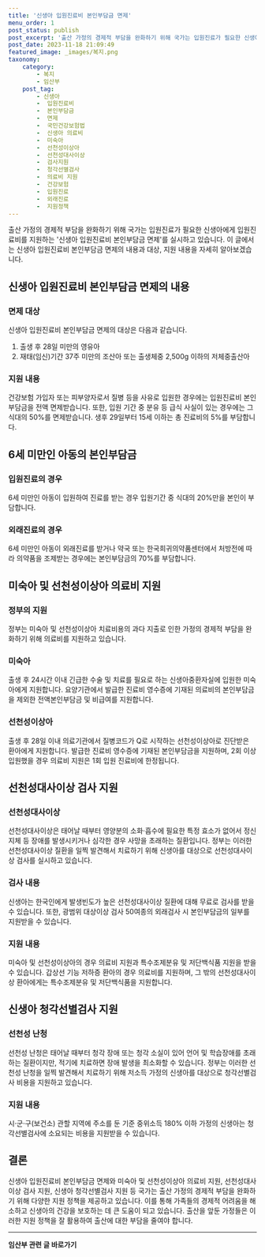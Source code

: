 ```yaml
---
title: '신생아 입원진료비 본인부담금 면제'
menu_order: 1
post_status: publish
post_excerpt: '출산 가정의 경제적 부담을 완화하기 위해 국가는 입원진료가 필요한 신생아에게 입원진료비를 지원하는  신생아 입원진료비 본인부담금 면제 를 실시하고 있습니다. 이 글에서는 신생아 입원진료비 본인부담금 면제의 내용과 대상, 지원 내용을 자세히 알아보겠습니다.'
post_date: 2023-11-18 21:09:49
featured_image: _images/복지.png
taxonomy:
    category:
        - 복지
        - 임산부
    post_tag:
        - 신생아
        -  입원진료비
        -  본인부담금
        -  면제
        -  국민건강보험법
        -  신생아 의료비
        -  미숙아
        -  선천성이상아
        -  선천성대사이상
        -  검사지원
        -  청각선별검사
        -  의료비 지원
        -  건강보험
        -  입원진료
        -  외래진료
        -  지원정책
---
```



출산 가정의 경제적 부담을 완화하기 위해 국가는 입원진료가 필요한 신생아에게 입원진료비를 지원하는 '신생아 입원진료비 본인부담금 면제'를 실시하고 있습니다. 이 글에서는 신생아 입원진료비 본인부담금 면제의 내용과 대상, 지원 내용을 자세히 알아보겠습니다.

## 신생아 입원진료비 본인부담금 면제의 내용

### 면제 대상

신생아 입원진료비 본인부담금 면제의 대상은 다음과 같습니다.

1. 출생 후 28일 미만의 영유아
2. 재태(임신)기간 37주 미만의 조산아 또는 출생체중 2,500g 이하의 저체중출산아

### 지원 내용

건강보험 가입자 또는 피부양자로서 질병 등을 사유로 입원한 경우에는 입원진료비 본인부담금을 전액 면제받습니다. 또한, 입원 기간 중 분유 등 급식 사실이 있는 경우에는 그 식대의 50%를 면제받습니다. 생후 29일부터 15세 이하는 총 진료비의 5%를 부담합니다.

## 6세 미만인 아동의 본인부담금

### 입원진료의 경우

6세 미만인 아동이 입원하여 진료를 받는 경우 입원기간 중 식대의 20%만을 본인이 부담합니다.

### 외래진료의 경우

6세 미만인 아동이 외래진료를 받거나 약국 또는 한국희귀의약품센터에서 처방전에 따라 의약품을 조제받는 경우에는 본인부담금의 70%를 부담합니다.

## 미숙아 및 선천성이상아 의료비 지원

### 정부의 지원

정부는 미숙아 및 선천성이상아 치료비용의 과다 지출로 인한 가정의 경제적 부담을 완화하기 위해 의료비를 지원하고 있습니다.

### 미숙아

출생 후 24시간 이내 긴급한 수술 및 치료를 필요로 하는 신생아중환자실에 입원한 미숙아에게 지원합니다. 요양기관에서 발급한 진료비 영수증에 기재된 의료비의 본인부담금을 제외한 전액본인부담금 및 비급여를 지원합니다.

### 선천성이상아

출생 후 28일 이내 의료기관에서 질병코드가 Q로 시작하는 선천성이상아로 진단받은 환아에게 지원합니다. 발급한 진료비 영수증에 기재된 본인부담금을 지원하며, 2회 이상 입원했을 경우 의료비 지원은 1회 입원 진료비에 한정됩니다.

## 선천성대사이상 검사 지원

### 선천성대사이상

선천성대사이상은 태어날 때부터 영양분의 소화·흡수에 필요한 특정 효소가 없어서 정신지체 등 장애를 발생시키거나 심각한 경우 사망을 초래하는 질환입니다. 정부는 이러한 선천성대사이상 질환을 일찍 발견해서 치료하기 위해 신생아를 대상으로 선천성대사이상 검사를 실시하고 있습니다.

### 검사 내용

신생아는 한국인에게 발생빈도가 높은 선천성대사이상 질환에 대해 무료로 검사를 받을 수 있습니다. 또한, 광범위 대상이상 검사 50여종의 외래검사 시 본인부담금의 일부를 지원받을 수 있습니다.

### 지원 내용

미숙아 및 선천성이상아의 경우 의료비 지원과 특수조제분유 및 저단백식품 지원을 받을 수 있습니다. 갑상선 기능 저하증 환아의 경우 의료비를 지원하며, 그 밖의 선천성대사이상 환아에게는 특수조제분유 및 저단백식품을 지원합니다.

## 신생아 청각선별검사 지원

### 선천성 난청

선천성 난청은 태어날 때부터 청각 장애 또는 청각 소실이 있어 언어 및 학습장애를 초래하는 질환이지만, 적기에 치료하면 장애 발생을 최소화할 수 있습니다. 정부는 이러한 선천성 난청을 일찍 발견해서 치료하기 위해 저소득 가정의 신생아를 대상으로 청각선별검사 비용을 지원하고 있습니다.

### 지원 내용

시·군·구(보건소) 관할 지역에 주소를 둔 기준 중위소득 180% 이하 가정의 신생아는 청각선별검사에 소요되는 비용을 지원받을 수 있습니다.

## 결론

신생아 입원진료비 본인부담금 면제와 미숙아 및 선천성이상아 의료비 지원, 선천성대사이상 검사 지원, 신생아 청각선별검사 지원 등 국가는 출산 가정의 경제적 부담을 완화하기 위해 다양한 지원 정책을 제공하고 있습니다. 이를 통해 가족들의 경제적 어려움을 해소하고 신생아의 건강을 보호하는 데 큰 도움이 되고 있습니다. 출산을 앞둔 가정들은 이러한 지원 정책을 잘 활용하여 출산에 대한 부담을 줄여야 합니다.
<!-- wp:separator -->
<hr class="wp-block-separator has-alpha-channel-opacity"/>
<!-- /wp:separator -->

<!-- wp:group {"backgroundColor":"base","layout":{"type":"constrained"}} -->
<div class="wp-block-group has-base-background-color has-background"><!-- wp:paragraph {"align":"center","fontSize":"medium"} -->
<p class="has-text-align-center has-large-font-size"><strong>임산부 관련 글 바로가기</strong></p>
<!-- /wp:paragraph -->


<!-- wp:latest-posts
{"categories":[{"id":22654,"count":19,"description":"","link":"https://uknowlaw.com/category/%ec%9e%84%ec%82%b0%eb%b6%80/","name":"임산부","slug":"임산부","taxonomy":"category","parent":0,"meta":[],"_links":{"self":[{"href":"https://uknowlaw.com/wp-json/wp/v2/categories/22654"}],"collection":[{"href":"https://uknowlaw.com/wp-json/wp/v2/categories"}],"about":[{"href":"https://uknowlaw.com/wp-json/wp/v2/taxonomies/category"}],"wp:post_type":[{"href":"https://uknowlaw.com/wp-json/wp/v2/posts?categories=22654"}],"curies":[{"name":"wp","href":"https://api.w.org/{rel}","templated":true}]}}],"postsToShow":100,"excerptLength":28,"postLayout":"grid","columns":2,"featuredImageAlign":"left","featuredImageSizeSlug":"large","fontSize":"small"} /--></div>
<!-- /wp:group -->